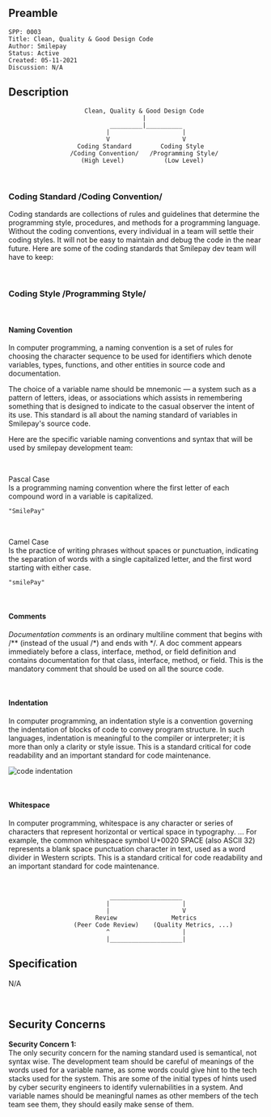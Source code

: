 ## Preamble

```
SPP: 0003
Title: Clean, Quality & Good Design Code
Author: Smilepay
Status: Active
Created: 05-11-2021
Discussion: N/A
```

## Description


```
                     Clean, Quality & Good Design Code
                                     |                       
                            _________|__________                     
                           |                    |
                           V                    V
                   Coding Standard        Coding Style 
                 /Coding Convention/   /Programming Style/
                    (High Level)           (Low Level) 
```


<br />


### Coding Standard /Coding Convention/
Coding standards are collections of rules and guidelines that determine the programming style, procedures, and methods for a programming language. Without the coding conventions, every individual in a team will settle their coding styles. It will not be easy to maintain and debug the code in the near future. Here are some of the coding standards that Smilepay dev team will have to keep:

<br />

### Coding Style /Programming Style/


<br />

#### Naming Covention
In computer programming, a naming convention is a set of rules for choosing the character sequence to be used for identifiers which denote variables, types, functions, and other entities in source code and documentation.

The choice of a variable name should be mnemonic — a system such as a pattern of letters, ideas, or associations which assists in remembering something that is designed to indicate to the casual observer the intent of its use. This standard is all about the naming standard of variables in Smilepay's source code.

Here are the specific variable naming conventions and syntax that will be used by smilepay development team:

<br />

Pascal Case <br />
Is a programming naming convention where the first letter of each compound word in a variable is capitalized.
```
"SmilePay"
```

<br />

Camel Case <br />
Is the practice of writing phrases without spaces or punctuation, indicating the separation of words with a single capitalized letter, and the first word starting with either case.
```
"smilePay"
```

<br />

#### Comments
*Documentation comments* is an ordinary multiline comment that begins with /** (instead of the usual /*) and ends with */. A doc comment appears immediately before a class, interface, method, or field definition and contains documentation for that class, interface, method, or field. This is the mandatory comment that should be used on all the source code.

<br />

#### Indentation
In computer programming, an indentation style is a convention governing the indentation of blocks of code to convey program structure. In such languages, indentation is meaningful to the compiler or interpreter; it is more than only a clarity or style issue. This is a standard critical for code readability and an important standard for code maintenance.

![code indentation](https://user-images.githubusercontent.com/57795945/143411258-f1cf8902-3711-4894-99dd-607a8e68e822.jpg)

<br />

#### Whitespace
In computer programming, whitespace is any character or series of characters that represent horizontal or vertical space in typography. ... For example, the common whitespace symbol U+0020 SPACE (also ASCII 32) represents a blank space punctuation character in text, used as a word divider in Western scripts. This is a standard critical for code readability and an important standard for code maintenance.

<br />

```
                            ____________________                     
                           |                    |
                           |                    V
	                    Review               Metrics  
	              (Peer Code Review)    (Quality Metrics, ...)         
                           ^                    |  
                           |____________________|
```



## Specification
N/A

<br />

## Security Concerns
**Security Concern 1:** <br />
The only security concern for the naming standard used is semantical, not syntax wise. The development team should be careful of meanings of the words used for a variable name, as some words could give hint to the tech stacks used for the system. This are some of the initial types of hints used by cyber security engineers to identify vulernabilities in a system. And variable names should be meaningful names as other members of the tech team see them, they should easily make sense of them.
